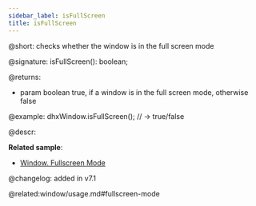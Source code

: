 ```yaml
---
sidebar_label: isFullScreen
title: isFullScreen
---
```


@short: checks whether the window is in the full screen mode


@signature: isFullScreen(): boolean;


@returns:
- param     boolean     true, if a window is in the full screen mode, otherwise false


@example:
dhxWindow.isFullScreen(); // -> true/false



@descr:

**Related sample**:
- [Window. Fullscreen Mode](https://snippet.dhtmlx.com/aftti5fy)

@changelog: added in v7.1

@related:window/usage.md#fullscreen-mode